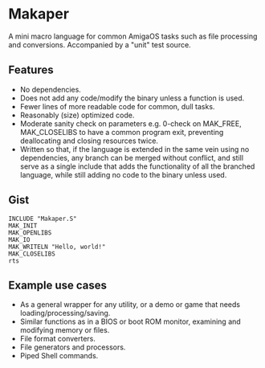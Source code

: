 # Makaper
A mini macro language for common AmigaOS tasks such as file processing and conversions. Accompanied by a "unit" test source.

## Features
* No dependencies.
* Does not add any code/modify the binary unless a function is used.
* Fewer lines of more readable code for common, dull tasks.
* Reasonably (size) optimized code.
* Moderate sanity check on parameters e.g. 0-check on MAK_FREE, MAK_CLOSELIBS to have a common program exit, preventing deallocating and closing resources twice.
* Written so that, if the language is extended in the same vein using no dependencies, any branch can be merged without conflict, and still serve as a single include that adds the functionality of all the branched language, while still adding no code to the binary unless used.

## Gist

    INCLUDE "Makaper.S"
    MAK_INIT
    MAK_OPENLIBS
    MAK_IO
    MAK_WRITELN "Hello, world!"
    MAK_CLOSELIBS
    rts

## Example use cases
* As a general wrapper for any utility, or a demo or game that needs loading/processing/saving.
* Similar functions as in a BIOS or boot ROM monitor, examining and modifying memory or files.
* File format converters.
* File generators and processors.
* Piped Shell commands.
